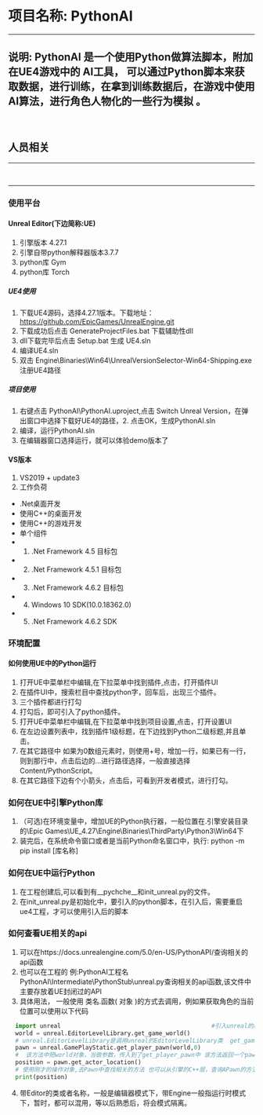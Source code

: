 # 项目名称: PythonAI
-----------------------------------------------------
## 说明: PythonAI 是一个使用Python做算法脚本，附加在UE4游戏中的 AI工具， 可以通过Python脚本来获取数据，进行训练，在拿到训练数据后，在游戏中使用AI算法，进行角色人物化的一些行为模拟 。
<br>

## 人员相关

--------------
<br>

---------------------------
### 使用平台 
#### Unreal Editor(下边简称:UE)
  1. 引擎版本 4.27.1 
  2. 引擎自带python解释器版本3.7.7
  3. python库 Gym
  4. python库 Torch

##### UE4使用
1. 下载UE4源码，选择4.27.1版本。下载地址：https://github.com/EpicGames/UnrealEngine.git
2. 下载成功后点击 GenerateProjectFiles.bat 下载辅助性dll
3. dll下载完毕后点击 Setup.bat 生成 UE4.sln
4. 编译UE4.sln
5. 双击 Engine\Binaries\Win64\UnrealVersionSelector-Win64-Shipping.exe 注册UE4路径

##### 项目使用
1. 右键点击 PythonAI\PythonAI.uproject,点击 Switch Unreal Version，在弹出窗口中选择下载好UE4的路径，2. 点击OK，生成PythonAI.sln
3. 编译，运行PythonAI.sln
4. 在编辑器窗口选择运行，就可以体验demo版本了

#### VS版本
1. VS2019 + update3
2. 工作负荷
- .Net桌面开发
- 使用C++的桌面开发
- 使用C++的游戏开发
- 单个组件
- 1. .Net Framework 4.5 目标包
- 2. .Net Framework 4.5.1 目标包
- 3. .Net Framework 4.6.2 目标包
- 4. Windows 10 SDK(10.0.18362.0)
- 5. .Net Framework 4.6.2 SDK


### 环境配置
#### 如何使用UE中的Python运行
1. 打开UE中菜单栏中编辑,在下拉菜单中找到插件,点击，打开插件UI
2. 在插件UI中，搜索栏目中查找python字，回车后，出现三个插件。
3. 三个插件都进行打勾
4. 打勾后，即可引入了python插件。
5. 打开UE中菜单栏中编辑,在下拉菜单中找到项目设置,点击，打开设置UI
6. 在左边设置列表中，找到插件1级标题，在下边找到Python二级标题,并且单击。
7. 在其它路径中 如果为0数组元素时，则使用+号，增加一行，如果已有一行，则到那行中，点击后边的...进行路径选择，一般直接选择Content/PythonScript。
8. 在其它路径下边有个小箭头，点击后，可看到开发者模式，进行打勾。

### 如何在UE中引擎Python库
1. （可选)在环境变量中，增加UE的Python执行器，一般位置在.引擎安装目录的\Epic Games\UE_4.27\Engine\Binaries\ThirdParty\Python3\Win64下
2. 装完后，在系统命令窗口或者是当前Python命名窗口中，执行: python -m pip install [库名称]

### 如何在UE中运行Python
1. 在工程创建后,可以看到有__pychche__和init_unreal.py的文件。
2. 在init_unreal.py是初始化中，要引入的python脚本，在引入后，需要重启ue4工程，才可以使用引入后的脚本


### 如何查看UE相关的api
1. 可以在https://docs.unrealengine.com/5.0/en-US/PythonAPI/查询相关的api函数
2. 也可以在工程的 例:PythonAI工程名  PythonAI\Intermediate\PythonStub\unreal.py查询相关的api函数,该文件中主要存放着UE封闭过的API
3. 具体用法， 一般使用 类名.函数( 对象 )的方式去调用，例如果获取角色的当前位置可以使用以下代码
```python
  import unreal                                           #引入unreal的库
  world = unreal.EditorLevelLibrary.get_game_world()      
  # unreal.EditorLevelLibrary是调用unreal的EditorLevelLibrary类  get_game_world()是该库中的集成的方法，该方法在unreal的文件中已定义，可以去unreal.py中搜索得到，也可以通过API中搜索得到，返回值是当前【世界】的对象，该方法是在Edtiro模式下运行的，Runtime要使用其它方法。
  pawn = unreal.GamePlayStatic.get_player_pawn(world,0)
  #  该方法中把world对象，当做参数，传入到了get_player_pawn中 该方法返回一个pawn(操作对象)
  position = pawn.get_actor_location()
  # 使用刚才的操作对象,去Pawn中查找相关的方法 也可以从引擎的C++层，查询APawn的方法得到 GetActorLoction()与get_actor_location()相同，只是在c++使用 大写函数名称 在python中使用 _小写的方式，当然，也需要看unreal文件是否支持该函数。
  print(position)
```
4. 带Editor的类或者名称，一般是编辑器模式下，带Engine一般指运行时模式下，暂时，都可以混用，等以后熟悉后，将会模式隔离。
